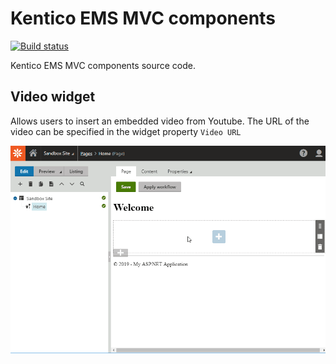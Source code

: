 # Kentico EMS MVC components

[![Build status](https://ci.appveyor.com/api/projects/status/mjjcebk97lpvi998?svg=true)](https://ci.appveyor.com/project/kentico/ems-mvc-components)

Kentico EMS MVC components source code.

## Video widget

Allows users to insert an embedded video from Youtube. The URL of the video can be specified in the widget property `Video URL`

![Video widget](/Kentico.Widget.Video/VideoWidget.gif)
